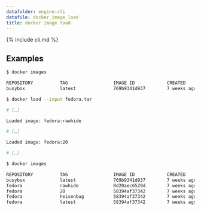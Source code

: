 ```yaml
---
datafolder: engine-cli
datafile: docker_image_load
title: docker image load
---
```


<!--
Sorry, but the contents of this page are automatically generated from
Docker's source code. If you want to suggest a change to the text that appears
here, you'll need to find the string by searching this repo:

https://www.github.com/docker/docker
-->

{% include cli.md %}

## Examples

```bash
$ docker images

REPOSITORY          TAG                 IMAGE ID            CREATED             SIZE
busybox             latest              769b9341d937        7 weeks ago         2.489 MB

$ docker load --input fedora.tar

# […]

Loaded image: fedora:rawhide

# […]

Loaded image: fedora:20

# […]

$ docker images

REPOSITORY          TAG                 IMAGE ID            CREATED             SIZE
busybox             latest              769b9341d937        7 weeks ago         2.489 MB
fedora              rawhide             0d20aec6529d        7 weeks ago         387 MB
fedora              20                  58394af37342        7 weeks ago         385.5 MB
fedora              heisenbug           58394af37342        7 weeks ago         385.5 MB
fedora              latest              58394af37342        7 weeks ago         385.5 MB
```
